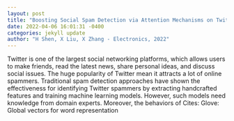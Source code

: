 ```yaml
--- 
layout: post 
title: "Boosting Social Spam Detection via Attention Mechanisms on Twitter" 
date: 2022-04-06 16:01:31 -0400 
categories: jekyll update 
author: "H Shen, X Liu, X Zhang - Electronics, 2022" 
--- 
```

Twitter is one of the largest social networking platforms, which allows users to make friends, read the latest news, share personal ideas, and discuss social issues. The huge popularity of Twitter mean it attracts a lot of online spammers. Traditional spam detection approaches have shown the effectiveness for identifying Twitter spammers by extracting handcrafted features and training machine learning models. However, such models need knowledge from domain experts. Moreover, the behaviors of Cites: Glove: Global vectors for word representation